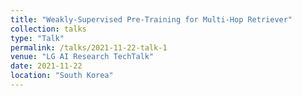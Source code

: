 ```yaml
---
title: "Weakly-Supervised Pre-Training for Multi-Hop Retriever"
collection: talks
type: "Talk"
permalink: /talks/2021-11-22-talk-1
venue: "LG AI Research TechTalk"
date: 2021-11-22
location: "South Korea"
---
```

